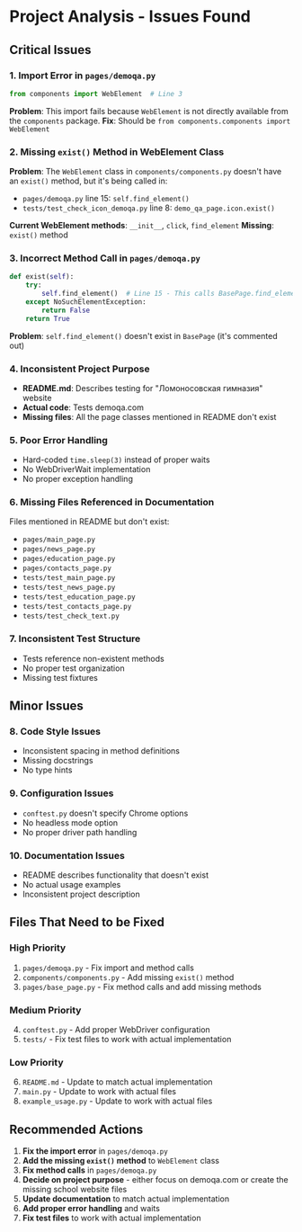 # Project Analysis - Issues Found

## Critical Issues

### 1. **Import Error in `pages/demoqa.py`**
```python
from components import WebElement  # Line 3
```
**Problem**: This import fails because `WebElement` is not directly available from the `components` package.
**Fix**: Should be `from components.components import WebElement`

### 2. **Missing `exist()` Method in WebElement Class**
**Problem**: The `WebElement` class in `components/components.py` doesn't have an `exist()` method, but it's being called in:
- `pages/demoqa.py` line 15: `self.find_element()`
- `tests/test_check_icon_demoqa.py` line 8: `demo_qa_page.icon.exist()`

**Current WebElement methods**: `__init__`, `click`, `find_element`
**Missing**: `exist()` method

### 3. **Incorrect Method Call in `pages/demoqa.py`**
```python
def exist(self):
    try:
        self.find_element()  # Line 15 - This calls BasePage.find_element, not WebElement.find_element
    except NoSuchElementException:
        return False
    return True
```
**Problem**: `self.find_element()` doesn't exist in `BasePage` (it's commented out)

### 4. **Inconsistent Project Purpose**
- **README.md**: Describes testing for "Ломоносовская гимназия" website
- **Actual code**: Tests demoqa.com
- **Missing files**: All the page classes mentioned in README don't exist

### 5. **Poor Error Handling**
- Hard-coded `time.sleep(3)` instead of proper waits
- No WebDriverWait implementation
- No proper exception handling

### 6. **Missing Files Referenced in Documentation**
Files mentioned in README but don't exist:
- `pages/main_page.py`
- `pages/news_page.py`
- `pages/education_page.py`
- `pages/contacts_page.py`
- `tests/test_main_page.py`
- `tests/test_news_page.py`
- `tests/test_education_page.py`
- `tests/test_contacts_page.py`
- `tests/test_check_text.py`

### 7. **Inconsistent Test Structure**
- Tests reference non-existent methods
- No proper test organization
- Missing test fixtures

## Minor Issues

### 8. **Code Style Issues**
- Inconsistent spacing in method definitions
- Missing docstrings
- No type hints

### 9. **Configuration Issues**
- `conftest.py` doesn't specify Chrome options
- No headless mode option
- No proper driver path handling

### 10. **Documentation Issues**
- README describes functionality that doesn't exist
- No actual usage examples
- Inconsistent project description

## Files That Need to be Fixed

### High Priority
1. `pages/demoqa.py` - Fix import and method calls
2. `components/components.py` - Add missing `exist()` method
3. `pages/base_page.py` - Fix method calls and add missing methods

### Medium Priority
4. `conftest.py` - Add proper WebDriver configuration
5. `tests/` - Fix test files to work with actual implementation

### Low Priority
6. `README.md` - Update to match actual implementation
7. `main.py` - Update to work with actual files
8. `example_usage.py` - Update to work with actual files

## Recommended Actions

1. **Fix the import error** in `pages/demoqa.py`
2. **Add the missing `exist()` method** to `WebElement` class
3. **Fix method calls** in `pages/demoqa.py`
4. **Decide on project purpose** - either focus on demoqa.com or create the missing school website files
5. **Update documentation** to match actual implementation
6. **Add proper error handling** and waits
7. **Fix test files** to work with actual implementation 